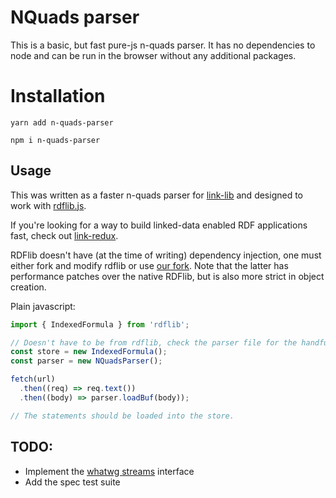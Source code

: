 # NQuads parser

This is a basic, but fast pure-js n-quads parser. It has no dependencies to node and can be run in the browser without any additional packages.

# Installation

`yarn add n-quads-parser`

`npm i n-quads-parser`

## Usage
This was written as a faster n-quads parser for [link-lib](https://github.com/fletcher91/link-lib) and designed to work with [rdflib.js](http://github.com/linkeddata/rdflib.js).

If you're looking for a way to build linked-data enabled RDF applications fast, check out [link-redux](https://github.com/fletcher91/link-redux).

RDFlib doesn't have (at the time of writing) dependency injection, one must either fork and modify rdflib or use [our fork](https://npmjs.com/package/link-rdflib).
Note that the latter has performance patches over the native RDFlib, but is also more strict in object creation.

Plain javascript:
```javascript
import { IndexedFormula } from 'rdflib';

// Doesn't have to be from rdflib, check the parser file for the handful methods required
const store = new IndexedFormula();
const parser = new NQuadsParser();

fetch(url)
  .then((req) => req.text())
  .then((body) => parser.loadBuf(body));

// The statements should be loaded into the store.
```

## TODO:

* Implement the [whatwg streams](https://streams.spec.whatwg.org/) interface
* Add the spec test suite
